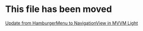 # This file has been moved

[Update from HamburgerMenu to NavigationView in MVVM Light](https://github.com/microsoft/WindowsTemplateStudio/blob/release/docs/UWP/projecttypes/updatetonavigationview/mvvmlight-cs.md)
